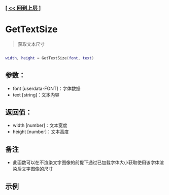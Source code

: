 ### [[ << 回到上层 ]](index.md)

# GetTextSize

> 获取文本尺寸

```lua

width, height = GetTextSize(font, text)

```

## 参数：

+ font [userdata-FONT]：字体数据
+ text [string]：文本内容

## 返回值：

+ width [number]：文本宽度
+ height [number]：文本高度

## 备注

+ 此函数可以在不渲染文字图像的前提下通过已加载字体大小获取使用该字体渲染后文字图像的尺寸

## 示例

```lua

```